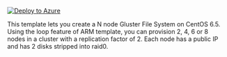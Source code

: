 [![Deploy to Azure](http://azuredeploy.net/deploybutton.png)](https://azuredeploy.net/?repository=https://github.com/liupeirong/Azure/tree/master/DeployGlusterFS/ARMGFS/ARMGFS.Deployment/Templates)

This template lets you create a N node Gluster File System on CentOS 6.5. Using the loop feature of ARM template, you can provision 2, 4, 6 or 8 nodes in a cluster with a replication factor of 2. Each node has a public IP and has 2 disks stripped into raid0.